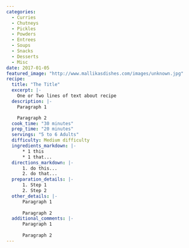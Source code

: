 ```yaml
--- 
categories: 
  - Curries
  - Chutneys
  - Pickles
  - Powders
  - Entrees
  - Soups
  - Snacks
  - Desserts
  - Misc
date: 2017-01-05
featured_image: "http://www.mallikasdishes.com/images/unknown.jpg"
recipe:
  title: "The Title"
  excerpt: |-
    One or Two lines of text about recipe
  description: |-
    Paragraph 1

    Paragraph 2
  cook_time: "30 minutes"
  prep_time: "20 minutes"
  servings: "5 to 6 Adults"
  difficulty: Medium difficulty
  ingredients_markdown: |-
      * 1 this
      * 1 that...
  directions_markdown: |-
      1. do this...
      2. do that...
  preparation_details: |-
      1. Step 1
      2. Step 2
  other_details: |-
      Paragraph 1
      
      Paragraph 2
  additional_comments: |-
      Paragraph 1
      
      Paragraph 2
---
```

